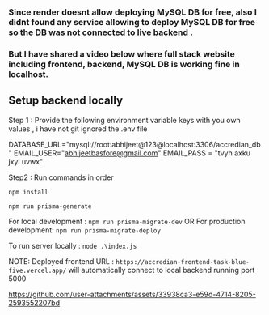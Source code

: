 ### Since render doesnt allow deploying MySQL DB for free, also I didnt found any service allowing to deploy MySQL DB for free so the DB was not connected to live backend .

### But I have shared a video below where full stack website including frontend, backend, MySQL DB is working fine in localhost.

## Setup backend locally

Step 1 : Provide the following environment variable keys with you own values , i have not git ignored the .env file

DATABASE_URL="mysql://root:abhijeet@123@localhost:3306/accredian_db" 
EMAIL_USER="abhijeetbasfore@gmail.com"
EMAIL_PASS = "tvyh axku jxyl uvwx"

Step2 : Run commands in order

`npm install`

`npm run prisma-generate`

For local development : `npm run prisma-migrate-dev`  OR  For production development:  `npm run prisma-migrate-deploy`

To run server locally :  `node .\index.js`

NOTE:  Deployed frontend URL : `https://accredian-frontend-task-blue-five.vercel.app/` will automatically connect to local backend running port 5000

https://github.com/user-attachments/assets/33938ca3-e59d-4714-8205-2593552207bd


